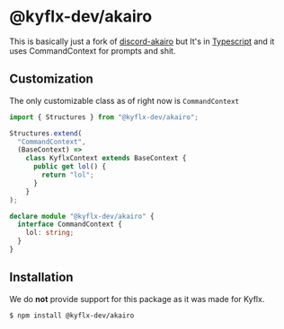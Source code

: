# @kyflx-dev/akairo

This is basically just a fork of [discord-akairo](https://github.com/discord-akairo/discord-akairo) but It's in [Typescript](https://www.typescriptlang.org) and it uses CommandContext for prompts and shit.

## Customization

The only customizable class as of right now is `CommandContext`

```ts
import { Structures } from "@kyflx-dev/akairo";

Structures.extend(
  "CommandContext",
  (BaseContext) =>
    class KyflxContext extends BaseContext {
      public get lol() {
        return "lol";
      }
    }
);

declare module "@kyflx-dev/akairo" {
  interface CommandContext {
    lol: string;
  }
}

```

## Installation

We do **not** provide support for this package as it was made for Kyflx.

```bash
$ npm install @kyflx-dev/akairo
```
